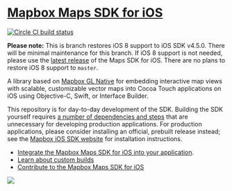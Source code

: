 # [Mapbox Maps SDK for iOS](https://www.mapbox.com/ios-sdk/)

[![Circle CI build status](https://circleci.com/gh/mapbox/mapbox-gl-native.svg?style=shield)](https://circleci.com/gh/mapbox/workflows/mapbox-gl-native/tree/master)

**Please note:** This is branch restores iOS 8 support to iOS SDK v4.5.0. There will be minimal maintenance for this branch. If iOS 8 support is not needed, please use the [latest release](https://github.com/mapbox/mapbox-gl-native/releases) of the Maps SDK for iOS. There are no plans to restore iOS 8 support to `master`.

A library based on [Mapbox GL Native](../../README.md) for embedding interactive map views with scalable, customizable vector maps into Cocoa Touch applications on iOS using Objective-C, Swift, or Interface Builder.

This repository is for day-to-day development of the SDK. Building the SDK yourself requires [a number of dependencies and steps](../../INSTALL.md) that are unnecessary for developing production applications. For production applications, please consider installing an official, prebuilt release instead; see the [Mapbox iOS SDK website](https://www.mapbox.com/ios-sdk/) for installation instructions.

* [Integrate the Mapbox Maps SDK for iOS into your application](https://www.mapbox.com/install/ios/).
* [Learn about custom builds](INSTALL.md)
* [Contribute to the Mapbox Maps SDK for iOS](DEVELOPING.md)

![](docs/img/screenshot.png)
